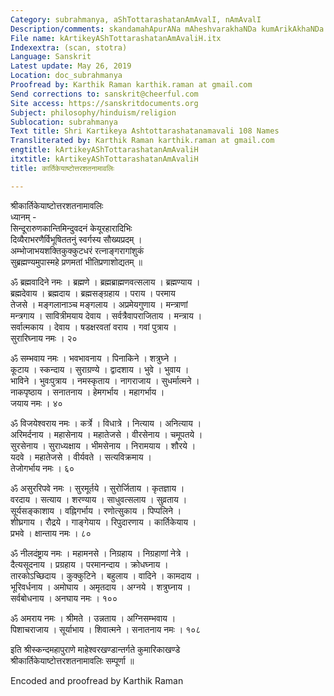 ```yaml
---
Category: subrahmanya, aShTottarashatanAmAvalI, nAmAvalI
Description/comments: skandamahApurANa mAheshvarakhaNDa kumArikAkhaNDa
File name: kArtikeyAShTottarashatanAmAvaliH.itx
Indexextra: (scan, stotra)
Language: Sanskrit
Latest update: May 26, 2019
Location: doc_subrahmanya
Proofread by: Karthik Raman karthik.raman at gmail.com
Send corrections to: sanskrit@cheerful.com
Site access: https://sanskritdocuments.org
Subject: philosophy/hinduism/religion
Sublocation: subrahmanya
Text title: Shri Kartikeya Ashtottarashatanamavali 108 Names
Transliterated by: Karthik Raman karthik.raman at gmail.com
engtitle: kArtikeyAShTottarashatanAmAvaliH
itxtitle: kArtikeyAShTottarashatanAmAvaliH
title: कार्तिकेयाष्टोत्तरशतनामावलिः

---
```

  
 श्रीकार्तिकेयाष्टोत्तरशतनामावलिः   
ध्यानम् -  
सिन्दूरारुणकान्तिमिन्दुवदनं केयूरहारादिभिः  
     दिव्यैराभरणैर्विभूषिततनुं स्वर्गस्य सौख्यप्रदम् ।  
अम्भोजाभयशक्तिकुक्कुटधरं रत्नाङ्गरागांशुकं  
     सुब्रह्मण्यमुपास्महे प्रणमतां भीतिप्रणाशोद्यतम् ॥  
  
ॐ ब्रह्मवादिने नमः । ब्रह्मणे । ब्रह्मब्राह्मणवत्सलाय । ब्रह्मण्याय ।  
ब्रह्मदेवाय । ब्रह्मदाय । ब्रह्मसङ्ग्रहाय । पराय । परमाय  
तेजसे । मङ्गलानाञ्च मङ्गलाय । अप्रमेयगुणाय । मन्त्राणां  
मन्त्रगाय । सावित्रीमयाय देवाय । सर्वत्रैवापराजिताय । मन्त्राय ।  
सर्वात्मकाय । देवाय । षडक्षरवतां वराय । गवां पुत्राय ।  
सुरारिघ्नाय नमः । २०  
  
ॐ सम्भवाय नमः । भवभावनाय । पिनाकिने । शत्रुघ्ने ।  
कूटाय । स्कन्दाय । सुराग्रण्ये । द्वादशाय । भुवे । भुवाय ।  
भाविने । भुवःपुत्राय । नमस्कृताय । नागराजाय । सुधर्मात्मने ।  
नाकपृष्ठाय । सनातनाय । हेमगर्भाय । महागर्भाय ।  
जयाय नमः । ४०  
  
ॐ विजयेश्वराय नमः । कर्त्रे । विधात्रे । नित्याय । अनित्याय ।  
अरिमर्दनाय । महासेनाय । महातेजसे । वीरसेनाय । चमूपतये ।  
सुरसेनाय । सुराध्यक्षाय । भीमसेनाय । निरामयाय । शौरये ।  
यदवे । महातेजसे । वीर्यवते । सत्यविक्रमाय ।  
तेजोगर्भाय नमः । ६०  
  
ॐ असुररिपवे नमः । सुरमूर्तये । सुरोर्जिताय । कृतज्ञाय ।  
वरदाय । सत्याय । शरण्याय । साधुवत्सलाय । सुव्रताय ।  
सूर्यसङ्काशाय । वह्निगर्भाय । रणोत्सुकाय । पिप्पलिने ।  
शीघ्रगाय । रौद्रये । गाङ्गेयाय । रिपुदारणाय । कार्तिकेयाय ।  
प्रभवे । क्षान्ताय नमः । ८०  
  
ॐ नीलदंष्ट्राय नमः । महामनसे । निग्रहाय । निग्रहाणां नेत्रे ।  
दैत्यसूदनाय । प्रग्रहाय । परमानन्दाय । क्रोधघ्नाय ।  
तारकोऽच्छिदाय । कुक्कुटिने । बहुलाय । वादिने । कामदाय ।  
भूरिवर्धनाय । अमोघाय । अमृतदाय । अग्नये । शत्रुघ्नाय ।  
सर्वबोधनाय । अनघाय नमः । १००  
  
ॐ अमराय नमः । श्रीमते । उन्नताय । अग्निसम्भवाय ।  
पिशाचराजाय । सूर्याभाय । शिवात्मने । सनातनाय नमः । १०८  
  
इति श्रीस्कन्दमहापुराणे माहेश्वरखण्डान्तर्गते कुमारिकाखण्डे  
श्रीकार्तिकेयाष्टोत्तरशतनामावलिः सम्पूर्णा ॥  
  
  
Encoded and proofread by Karthik Raman  
  
